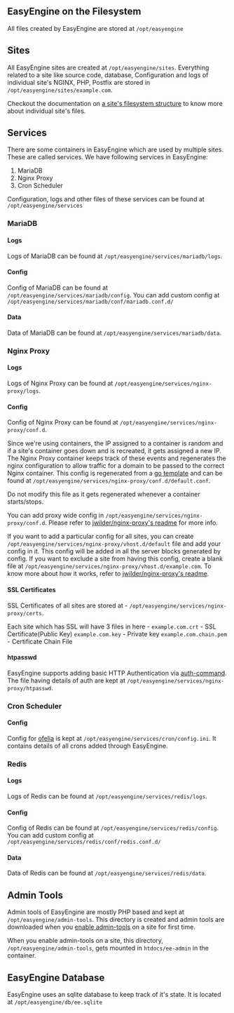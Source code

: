 ## EasyEngine on the Filesystem

All files created by EasyEngine are stored at `/opt/easyengine`

## Sites

All EasyEngine sites are created at `/opt/easyengine/sites`. Everything related to a site like source code, database, Configuration and logs of individual site's NGINX, PHP, Postfix are stored in `/opt/easyengine/sites/example.com`. 

Checkout the documentation on [a site's filesystem structure](site-structure.md) to know more about individual site's files.

## Services

There are some containers in EasyEngine which are used by multiple sites. These are called services. We have following services in EasyEngine:

1. MariaDB
2. Nginx Proxy
3. Cron Scheduler

Configuration, logs and other files of these services can be found at `/opt/easyengine/services`

### MariaDB
#### Logs
Logs of MariaDB can be found at `/opt/easyengine/services/mariadb/logs`.

#### Config
Config of MariaDB can be found at `/opt/easyengine/services/mariadb/config`.
You can add custom config at `/opt/easyengine/services/mariadb/conf/mariadb.conf.d/`

#### Data
Data of MariaDB can be found at `/opt/easyengine/services/mariadb/data`.

### Nginx Proxy
#### Logs
Logs of Nginx Proxy can be found at `/opt/easyengine/services/nginx-proxy/logs`.

#### Config
Config of Nginx Proxy can be found at `/opt/easyengine/services/nginx-proxy/conf.d`.

Since we're using containers, the IP assigned to a container is random and if a site's container goes down and is recreated, it gets assigned a new IP. The Nginx Proxy container keeps track of these events and regenerates the nginx configuration to allow traffic for a domain to be passed to the correct Nginx container. This config is regenerated from a [go template](https://github.com/EasyEngine/dockerfiles/blob/master/nginx-proxy/nginx.tmpl) and can be found at `/opt/easyengine/services/nginx-proxy/conf.d/default.conf`.  

Do not modify this file as it gets regenerated whenever a container starts/stops.

You can add proxy wide config in `/opt/easyengine/services/nginx-proxy/conf.d`. Please refer to [jwilder/nginx-proxy's readme](https://github.com/jwilder/nginx-proxy#proxy-wide) for more info.

If you want to add a particular config for all sites, you can create `/opt/easyengine/services/nginx-proxy/vhost.d/default` file and add your config in it. This config will be added in all the server blocks generated by config. If you want to exclude a site from having this config, create a blank file at `/opt/easyengine/services/nginx-proxy/vhost.d/example.com`. To know more about how it works, refer to [jwilder/nginx-proxy's readme](https://github.com/jwilder/nginx-proxy#per-virtual_host).

#### SSL Certificates

SSL Certificates of all sites are stored at - `/opt/easyengine/services/nginx-proxy/certs`.

Each site which has SSL will have 3 files in here - 
`example.com.crt` - SSL Certificate(Public Key)
`example.com.key` - Private key
`example.com.chain.pem` - Certificate Chain File 

#### htpasswd

EasyEngine supports adding basic HTTP Authentication via [auth-command](https://github.com/easyengine/auth-command). The file having details of auth are kept at `/opt/easyengine/services/nginx-proxy/htpasswd`.

### Cron Scheduler
#### Config
Config for [ofelia](https://github.com/mcuadros/ofelia/) is kept at `/opt/easyengine/services/cron/config.ini`. It contains details of all crons added through EasyEngine.

### Redis
#### Logs
Logs of Redis can be found at `/opt/easyengine/services/redis/logs`.

#### Config
Config of Redis can be found at `/opt/easyengine/services/redis/config`.
You can add custom config at `/opt/easyengine/services/redis/conf/redis.conf.d/`

#### Data
Data of Redis can be found at `/opt/easyengine/services/redis/data`.

## Admin Tools
Admin tools of EasyEngine are mostly PHP based and kept at `/opt/easyengine/admin-tools`. This directory is created and admin tools are downloaded when you [enable admin-tools](https://github.com/EasyEngine/docs/blob/master/commands/admin-tools/enable.md#ee-admin-tools-enable) on a site for first time.

When you enable admin-tools on a site, this directory, `/opt/easyengine/admin-tools`, gets mounted in `htdocs/ee-admin` in the container. 

## EasyEngine Database

EasyEngine uses an sqlite database to keep track of it's state. It is located at `/opt/easyengine/db/ee.sqlite`
